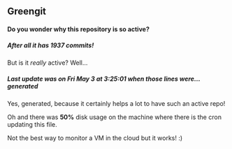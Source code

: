## Greengit

#### Do you wonder why this repository is so active?

##### After all it has 1937 commits!

But is it *really* active? Well...

##### Last update was on Fri May 3 at 3:25:01 when those lines were... generated

Yes, generated, because it certainly helps a lot to have such an active repo!

Oh and there was **50%** disk usage on the machine
where there is the cron updating this file.

Not the best way to monitor a VM in the cloud but it works! :)
